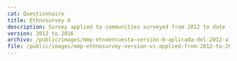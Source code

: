 ```yaml
---
cat: Questionnaire
title: Ethnosurvey 6
description: Survey applied to communities surveyed from 2012 to date (i.e. 135 to 161).
version: 2012 to 2016
archivo: /public/images/mmp-etnoencuesta-versión-6-aplicada-del-2012-al-2016.pdf
file: /public/images/mmp-ethnosurvey-version-vi-applied-from-2012-to-2016-english.pdf
---
```

